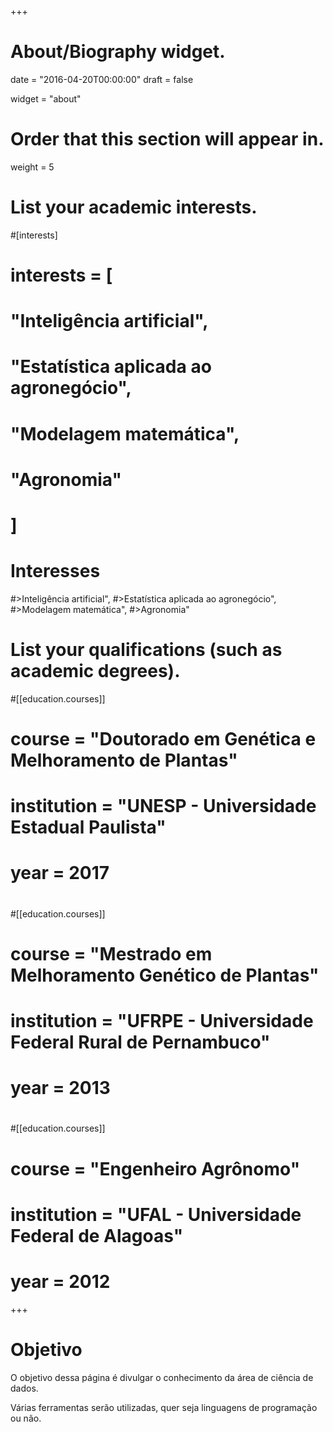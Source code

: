 +++
# About/Biography widget.

date = "2016-04-20T00:00:00"
draft = false

widget = "about"

# Order that this section will appear in.
weight = 5

# List your academic interests.
#[interests]
#  interests = [
#    "Inteligência artificial",
#    "Estatística aplicada ao agronegócio",
#    "Modelagem matemática",
#    "Agronomia"
#  ]

# Interesses
#>Inteligência artificial",
#>Estatística aplicada ao agronegócio",
#>Modelagem matemática",
#>Agronomia"

# List your qualifications (such as academic degrees).
#[[education.courses]]
#  course = "Doutorado em Genética e Melhoramento de Plantas"
#  institution = "UNESP - Universidade Estadual Paulista"
#  year = 2017
#
#[[education.courses]]
#  course = "Mestrado em Melhoramento Genético de Plantas"
#  institution = "UFRPE - Universidade Federal Rural de Pernambuco"
#  year = 2013
#
#[[education.courses]]
#  course = "Engenheiro Agrônomo"
#  institution = "UFAL - Universidade Federal de Alagoas"
#  year = 2012
 
+++

# Objetivo

O objetivo dessa página é divulgar o conhecimento da área de ciência de dados.

Várias ferramentas serão utilizadas, quer seja linguagens de programação ou não. 

